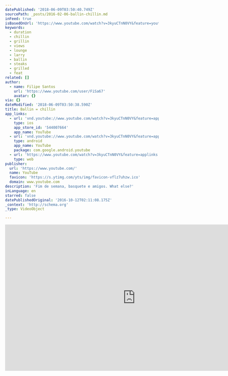```yaml
---
datePublished: '2018-06-09T03:50:40.749Z'
sourcePath: _posts/2016-02-06-ballin-chillin.md
inFeed: true
isBasedOnUrl: 'https://www.youtube.com/watch?v=3kyuCTnN0VY&feature=youtu.be'
keywords:
  - duration
  - chillin
  - grillin
  - views
  - lounge
  - larry
  - ballin
  - steaks
  - grilled
  - feat
related: []
author:
  - name: Filipe Santos
    url: 'https://www.youtube.com/user/FiSa67'
    avatar: {}
via: {}
dateModified: '2018-06-09T03:50:38.590Z'
title: Ballin = chillin
app_links:
  - url: 'vnd.youtube://www.youtube.com/watch?v=3kyuCTnN0VY&feature=applinks'
    type: ios
    app_store_id: '544007664'
    app_name: YouTube
  - url: 'vnd.youtube://www.youtube.com/watch?v=3kyuCTnN0VY&feature=applinks'
    type: android
    app_name: YouTube
    package: com.google.android.youtube
  - url: 'https://www.youtube.com/watch?v=3kyuCTnN0VY&feature=applinks'
    type: web
publisher:
  url: 'https://www.youtube.com/'
  name: YouTube
  favicon: 'https://s.ytimg.com/yts/img/favicon-vflz7uhzw.ico'
  domain: www.youtube.com
description: 'Fim de semana, basquete e amigos. What else?'
inLanguage: en
starred: false
datePublishedOriginal: '2016-10-12T02:11:08.175Z'
_context: 'http://schema.org'
_type: VideoObject

---
```

<iframe src="https://cdn.embedly.com/widgets/media.html?src=https%3A%2F%2Fwww.youtube.com%2Fembed%2F3kyuCTnN0VY%3Ffeature%3Doembed&amp;url=https%3A%2F%2Fwww.youtube.com%2Fwatch%3Fv%3D3kyuCTnN0VY%26feature%3Dyoutu.be&amp;image=https%3A%2F%2Fi.ytimg.com%2Fvi%2F3kyuCTnN0VY%2Fhqdefault.jpg&amp;key=b7d04c9b404c499eba89ee7072e1c4f7&amp;type=text%2Fhtml&amp;schema=youtube" width="854" height="480" scrolling="no" frameborder="0" allowfullscreen="allowfullscreen" style=""></iframe>